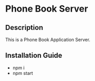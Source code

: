 # Phone Book Server

## Description

This is a Phone Book Application Server.

## Installation Guide

* npm i
* npm start

